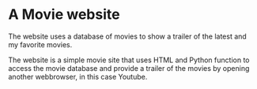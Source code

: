 
# A Movie website

The website uses a database of movies to show
a trailer of the latest and my favorite movies.

The website is a simple movie site that uses HTML
and Python function to access the movie database and
provide a trailer of the movies by opening another
webbrowser, in this case Youtube.
